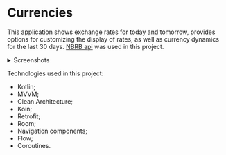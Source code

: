 # Currencies


This application shows exchange rates for today and tomorrow, provides options for customizing the display of rates, as well as currency dynamics for the last 30 days.
[NBRB api](https://www.nbrb.by/apihelp/exrates) was used in this project.

<details>
  <summary> Screenshots </summary>
  
![Currencies](https://user-images.githubusercontent.com/59147112/187524284-32729f16-4ee4-4fe6-9989-7c64238c3b56.jpg)
![Dynamics](https://user-images.githubusercontent.com/59147112/187524300-d37636e2-cc0d-4889-affd-a2812288c6ab.jpg)
![Settings](https://user-images.githubusercontent.com/59147112/187524312-09b51463-64cd-4b88-a12a-f2ae45c1d323.jpg)
  
</details>

Technologies used in this project:
* Kotlin;
* MVVM;
* Clean Architecture;
* Koin;
* Retrofit;
* Room;
* Navigation components;
* Flow;
* Coroutines.
